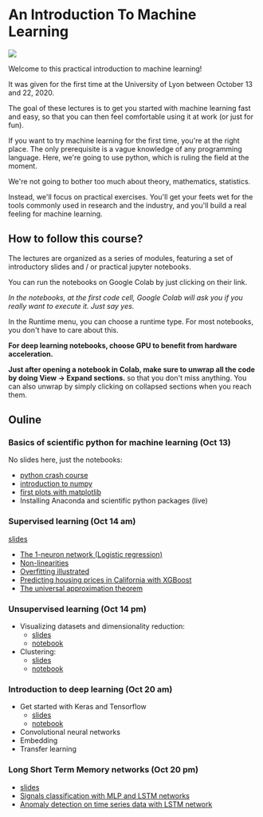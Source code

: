 # An Introduction To Machine Learning


![](doc/images/transfer_learning.jpg)


Welcome to this practical introduction to machine learning! 

It was given for the first time at the University of Lyon  between October 13 and 22, 2020. 

The goal of these lectures is to get you started with machine learning fast and easy, so that you can then feel comfortable using it at work (or just for fun).

If you want to try machine learning for the first time, you're at the right place. The only prerequisite is a vague knowledge of any programming language. Here, we're going to use python, which is ruling the field at the moment.

We're not going to bother too much about theory, mathematics, statistics. 

Instead, we'll focus on practical exercises. You'll get your feets wet for the tools commonly used in research and the industry, and you'll build a real feeling for machine learning.  


## How to follow this course? 

The lectures are organized as a series of modules, featuring a set of introductory slides and / or practical jupyter notebooks. 

You can run the notebooks on Google Colab by just clicking on their link. 

*In the notebooks, at the first code cell, Google Colab will ask you if you really want to execute it. Just say yes.*

In the Runtime menu, you can choose a runtime type. For most notebooks, you don't have to care about this. 

**For deep learning notebooks, choose GPU to benefit from hardware acceleration.**
 
**Just after opening a notebook in Colab, make sure to unwrap all the code by doing View -> Expand sections.** so that you don't miss anything. You can also unwrap by simply clicking on collapsed sections when you reach them. 
 
## Ouline

### Basics of scientific python for machine learning (Oct 13)

No slides here, just the notebooks: 

* [python crash course](https://colab.research.google.com/github/cbernet/introduction_machine_learning/blob/master/notebooks/python_crash_course/01_python_crash_course_for_machine_learning.ipynb) 
* [introduction to numpy](https://colab.research.google.com/github/cbernet/introduction_machine_learning/blob/master/notebooks/python_crash_course/02_numpy_for_machine_learning.ipynb)
* [first plots with matplotlib](https://colab.research.google.com/github/cbernet/introduction_machine_learning/blob/master/notebooks/python_crash_course/03_plotting_for_machine_learning.ipynb) 
* Installing Anaconda and scientific python packages (live)
   
### Supervised learning (Oct 14 am)

[slides](https://docs.google.com/presentation/d/1WTeOmpcj3Fr4KU2-ZASnBPjyNd5OddY6Bmr9YYZaXDs/edit?usp=sharing)

* [The 1-neuron network (Logistic regression)](https://colab.research.google.com/github/cbernet/introduction_machine_learning/blob/master/notebooks/supervised_learning/logistic_regression_1d.ipynb)
* [Non-linearities](https://colab.research.google.com/github/cbernet/introduction_machine_learning/blob/master/notebooks/supervised_learning/logistic_regression_2d.ipynb)
* [Overfitting illustrated](https://colab.research.google.com/github/cbernet/introduction_machine_learning/blob/master/notebooks/supervised_learning/overfitting.ipynb)
* [Predicting housing prices in California with XGBoost](https://colab.research.google.com/github/cbernet/introduction_machine_learning/blob/master/notebooks/supervised_learning/xgboost_housing.ipynb)
* [The universal approximation theorem](https://colab.research.google.com/github/cbernet/introduction_machine_learning/blob/master/notebooks/supervised_learning/universal_approx.ipynb)

### Unsupervised learning (Oct 14 pm)


* Visualizing datasets and dimensionality reduction: 
  * [slides](https://drive.google.com/file/d/1NkmNR3EH2Y9G4mGufoYxgvNpigFIaEAi/view?usp=sharing) 
  * [notebook](https://colab.research.google.com/github/cbernet/introduction_machine_learning/blob/master/notebooks/unsupervised_learning/visualizing_datasets.ipynb)
* Clustering: 
  * [slides](https://drive.google.com/file/d/1NkRtXN9mPscZaE6CMqeJ4l4uNCPvtK9z/view?usp=sharing) 
  * [notebook](https://colab.research.google.com/github/cbernet/introduction_machine_learning/blob/master/notebooks/unsupervised_learning/clustering.ipynb)

### Introduction to deep learning (Oct 20 am)
   
* Get started with Keras and Tensorflow 
  * [slides](https://docs.google.com/presentation/d/1m_5nQO6Phimw5vq_A00UeWar2CvI_GLxR8RgaYo0-04/edit?usp=sharing)
  * [notebook](https://colab.research.google.com/github/cbernet/introduction_machine_learning/blob/master/notebooks/deep_learning_intro/keras_tensorflow_intro.ipynb)
* Convolutional neural networks 
* Embedding
* Transfer learning

### Long Short Term Memory networks (Oct 20 pm)
   
* [slides](https://drive.google.com/file/d/1EKOsEx0RnRwae5zKRu1V46FiiN7cLTBI/view?usp=sharing)
* [Signals classification with MLP and LSTM networks](https://colab.research.google.com/github/cbernet/introduction_machine_learning/blob/master/notebooks/lstm/01_Neda-lstm.ipynb)
* [Anomaly detection on time series data with LSTM network](https://colab.research.google.com/github/cbernet/introduction_machine_learning/blob/master/notebooks/lstm/02_lstm_prediction.ipynb)
